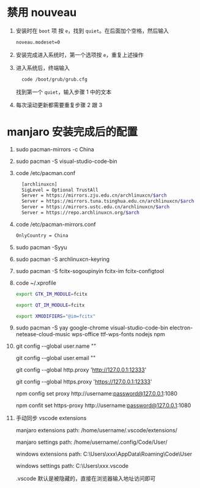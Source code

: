 # 禁用 nouveau

1. 安装时在 `boot` 项 按 `e`，找到 `quiet`。在后面加个空格，然后输入

   ```bash
   noveau.modeset=0
   ```

2. 安装完成进入系统时，第一个选项按 `e`，重复上述操作

3. 进入系统后，终端输入

   ```bash
     code /boot/grub/grub.cfg
   ```

   找到第一个 `quiet`，输入步骤 1 中的文本

4. 每次滚动更新都需要重复步骤 2 跟 3

# manjaro 安装完成后的配置

1.  sudo pacman-mirrors -c China

2.  sudo pacman -S visual-studio-code-bin

3.  code /etc/pacman.conf

    ```bash
      [archlinuxcn]
      SigLevel = Optional TrustAll
      Server = https://mirrors.zju.edu.cn/archlinuxcn/$arch
      Server = https://mirrors.tuna.tsinghua.edu.cn/archlinuxcn/$arch
      Server = https://mirrors.ustc.edu.cn/archlinuxcn/$arch
      Server = https://repo.archlinuxcn.org/$arch
    ```

4.  code /etc/pacman-mirrors.conf

    ```bash
    OnlyCountry = China
    ```

5.  sudo pacman -Syyu

6.  sudo pacman -S archlinuxcn-keyring

7.  sudo pacman -S fcitx-sogoupinyin fcitx-im fcitx-configtool

8.  code ~/.xprofile

    ```bash
    export GTK_IM_MODULE=fcitx

    export QT_IM_MODULE=fcitx

    export XMODIFIERS="@im=fcitx"
    ```

9.  sudo pacman -S yay google-chrome visual-studio-code-bin electron-netease-cloud-music wps-office ttf-wps-fonts nodejs npm

10. git config --global user.name ""

    git config --global user.email ""

    git config --global http.proxy 'http://127.0.0.1:12333'

    git config --global https.proxy 'https://127.0.0.1:12333'

    npm config set proxy http://username:password@127.0.0.1:1080

    npm confit set https-proxy http://username:password@127.0.0.1:1080

11. 手动同步 vscode extensions

    manjaro extensions path: /home/username/.vscode/extensions/

    manjaro settings path: /home/username/.config/Code/User/

    windows extensions path: C:\Users\xxx\AppData\Roaming\Code\User

    windows settings path: C:\Users\xxx\.vscode

    .vscode 默认是被隐藏的，直接在浏览器输入地址访问即可
